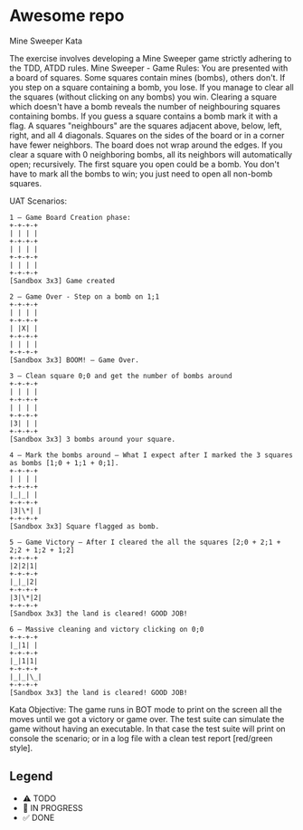 # Awesome repo

Mine Sweeper Kata

The exercise involves developing a Mine Sweeper game strictly adhering to the TDD, ATDD rules.
Mine Sweeper - Game Rules:
You are presented with a board of squares. Some squares contain mines (bombs), others don't. If you step on a square containing a bomb, you lose. If you manage to clear all the squares (without clicking on any bombs) you win.
Clearing a square which doesn't have a bomb reveals the number of neighbouring squares containing bombs. If you guess a square contains a bomb mark it with a flag.
A squares "neighbours" are the squares adjacent above, below, left, right, and all 4 diagonals. Squares on the sides of the board or in a corner have fewer neighbors. The board does not wrap around the edges. If you clear a square with 0 neighboring bombs, all its neighbors will automatically open; recursively.
The first square you open could be a bomb.
You don't have to mark all the bombs to win; you just need to open all non-bomb squares.

UAT Scenarios:

```
1 – Game Board Creation phase:
+-+-+-+
| | | |
+-+-+-+
| | | |
+-+-+-+
| | | |
+-+-+-+
[Sandbox 3x3] Game created
```

```
2 – Game Over - Step on a bomb on 1;1
+-+-+-+
| | | |
+-+-+-+
| |X| |
+-+-+-+
| | | |
+-+-+-+
[Sandbox 3x3] BOOM! – Game Over.
```

```
3 – Clean square 0;0 and get the number of bombs around
+-+-+-+
| | | |
+-+-+-+
| | | |
+-+-+-+
|3| | |
+-+-+-+
[Sandbox 3x3] 3 bombs around your square.
```

```
4 – Mark the bombs around – What I expect after I marked the 3 squares as bombs [1;0 + 1;1 + 0;1].
+-+-+-+
| | | |
+-+-+-+
|_|_| |
+-+-+-+
|3|\*| |
+-+-+-+
[Sandbox 3x3] Square flagged as bomb.
```

```
5 – Game Victory – After I cleared the all the squares [2;0 + 2;1 + 2;2 + 1;2 + 1;2]
+-+-+-+
|2|2|1|
+-+-+-+
|_|_|2|
+-+-+-+
|3|\*|2|
+-+-+-+
[Sandbox 3x3] the land is cleared! GOOD JOB!
```

```
6 – Massive cleaning and victory clicking on 0;0
+-+-+-+
|_|1| |
+-+-+-+
|_|1|1|
+-+-+-+
|_|_|\_|
+-+-+-+
[Sandbox 3x3] the land is cleared! GOOD JOB!
```

Kata Objective:
The game runs in BOT mode to print on the screen all the moves until we got a victory or game over. The test suite can simulate the game without having an executable. In that case the test suite will print on console the scenario; or in a log file with a clean test report [red/green style].

## Legend

- ⚠ TODO
- 🚧 IN PROGRESS
- ✅ DONE
